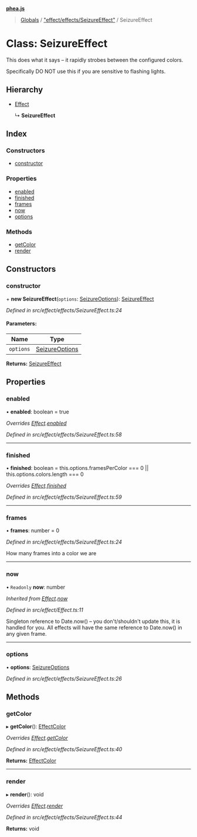 **[phea.js](../README.md)**

> [Globals](../globals.md) / ["effect/effects/SeizureEffect"](../modules/_effect_effects_seizureeffect_.md) / SeizureEffect

# Class: SeizureEffect

This does what it says – it rapidly strobes between the configured colors.

Specifically DO NOT use this if you are sensitive to flashing lights.

## Hierarchy

* [Effect](_effect_effect_.effect.md)

  ↳ **SeizureEffect**

## Index

### Constructors

* [constructor](_effect_effects_seizureeffect_.seizureeffect.md#constructor)

### Properties

* [enabled](_effect_effects_seizureeffect_.seizureeffect.md#enabled)
* [finished](_effect_effects_seizureeffect_.seizureeffect.md#finished)
* [frames](_effect_effects_seizureeffect_.seizureeffect.md#frames)
* [now](_effect_effects_seizureeffect_.seizureeffect.md#now)
* [options](_effect_effects_seizureeffect_.seizureeffect.md#options)

### Methods

* [getColor](_effect_effects_seizureeffect_.seizureeffect.md#getcolor)
* [render](_effect_effects_seizureeffect_.seizureeffect.md#render)

## Constructors

### constructor

\+ **new SeizureEffect**(`options`: [SeizureOptions](../interfaces/_effect_effects_seizureeffect_.seizureoptions.md)): [SeizureEffect](_effect_effects_seizureeffect_.seizureeffect.md)

*Defined in src/effect/effects/SeizureEffect.ts:24*

#### Parameters:

Name | Type |
------ | ------ |
`options` | [SeizureOptions](../interfaces/_effect_effects_seizureeffect_.seizureoptions.md) |

**Returns:** [SeizureEffect](_effect_effects_seizureeffect_.seizureeffect.md)

## Properties

### enabled

•  **enabled**: boolean = true

*Overrides [Effect](_effect_effect_.effect.md).[enabled](_effect_effect_.effect.md#enabled)*

*Defined in src/effect/effects/SeizureEffect.ts:58*

___

### finished

•  **finished**: boolean = this.options.framesPerColor === 0 \|\| this.options.colors.length === 0

*Overrides [Effect](_effect_effect_.effect.md).[finished](_effect_effect_.effect.md#finished)*

*Defined in src/effect/effects/SeizureEffect.ts:59*

___

### frames

•  **frames**: number = 0

*Defined in src/effect/effects/SeizureEffect.ts:24*

How many frames into a color we are

___

### now

• `Readonly` **now**: number

*Inherited from [Effect](_effect_effect_.effect.md).[now](_effect_effect_.effect.md#now)*

*Defined in src/effect/Effect.ts:11*

Singleton reference to Date.now() – you don't/shouldn't update this, it is handled for you. All effects will have the same reference to Date.now() in any given frame.

___

### options

•  **options**: [SeizureOptions](../interfaces/_effect_effects_seizureeffect_.seizureoptions.md)

*Defined in src/effect/effects/SeizureEffect.ts:26*

## Methods

### getColor

▸ **getColor**(): [EffectColor](../modules/_structs_effect_color_.effectcolor.md)

*Overrides [Effect](_effect_effect_.effect.md).[getColor](_effect_effect_.effect.md#getcolor)*

*Defined in src/effect/effects/SeizureEffect.ts:40*

**Returns:** [EffectColor](../modules/_structs_effect_color_.effectcolor.md)

___

### render

▸ **render**(): void

*Overrides [Effect](_effect_effect_.effect.md).[render](_effect_effect_.effect.md#render)*

*Defined in src/effect/effects/SeizureEffect.ts:44*

**Returns:** void
